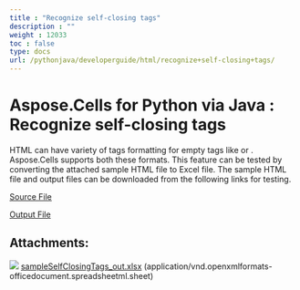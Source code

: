 ```yaml
---
title : "Recognize self-closing tags" 
description : "" 
weight : 12033 
toc : false
type: docs
url: /pythonjava/developerguide/html/recognize+self-closing+tags/
---
```


# Aspose.Cells for Python via Java : Recognize self-closing tags


HTML can have variety of tags formatting for empty tags like <td></td> or <td/>. Aspose.Cells supports both these formats. This feature can be tested by converting the attached sample HTML file to Excel file. The sample HTML file and output files can be downloaded from the following links for testing.

[Source File](https://docs-qa.aspose.com/download/attachments/74580177/sampleSelfClosingTags.html?version=1&modificationDate=1541371875771&api=v2)

[Output File](https://docs2.aspose.com/cells/pythonjava/attachments/106202307/106365184.xlsx)

## Attachments:

![](https://docs2.aspose.com/cells/pythonjava/images/icons/bullet_blue.gif) [sampleSelfClosingTags\_out.xlsx](https://docs2.aspose.com/cells/pythonjava/attachments/106202307/106365184.xlsx) (application/vnd.openxmlformats-officedocument.spreadsheetml.sheet)  

